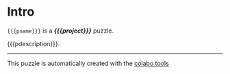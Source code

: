 # Intro

`{{{pname}}}` is a ***{{{project}}}*** puzzle.

{{{pdescription}}}.

-----

This puzzle is automatically created with the [colabo tools](https://www.npmjs.com/package/@colabo/cli)